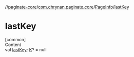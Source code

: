 //[paginate-core](../../index.md)/[com.chrynan.paginate.core](../index.md)/[PageInfo](index.md)/[lastKey](last-key.md)



# lastKey  
[common]  
Content  
val [lastKey](last-key.md): [K](index.md)? = null  



